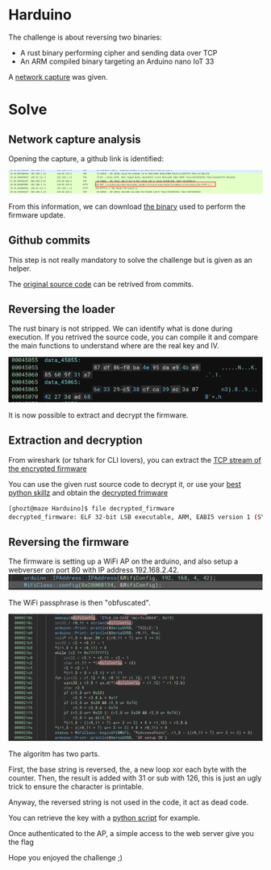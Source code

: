 # Harduino

The challenge is about reversing two binaries: 
 - A rust binary performing cipher and sending data over TCP
 - An ARM compiled binary targeting an Arduino nano IoT 33

A [network capture](#) was given.

# Solve
## Network capture analysis

Opening the capture, a github link is identified: 

![Github identification](./github.png)

From this information, we can download [the binary](https://github.com/crazyhardwaredev/harduino_loader/releases/download/ClosedSource/harduino_OTA) used to perform the firmware update.

## Github commits

This step is not really mandatory to solve the challenge but is given as an helper. 

The [original source code](https://github.com/crazyhardwaredev/harduino_loader/commit/91c274d2698739af0cfaf86fa38914586d16f416) can be retrived from commits.

## Reversing the loader

The rust binary is not stripped. We can identify what is done during execution.
If you retrived the source code, you can compile it and compare the main functions to understand where are the real key and IV.

![Key and IV](./key_iv.png)

It is now possible to extract and decrypt the firmware. 

## Extraction and decryption

From wireshark (or tshark for CLI lovers), you can extract the [TCP stream of the encrypted firmware](./encrypted_firmware)

You can use the given rust source code to decrypt it, or use your [best python skillz](./decrypt.py) and obtain the [decrypted frimware](./decrypted_firmware)

```bash
[ghozt@maze Harduino]$ file decrypted_firmware 
decrypted_firmware: ELF 32-bit LSB executable, ARM, EABI5 version 1 (SYSV), statically linked, with debug_info, not stripped
```
## Reversing the firmware 

The firmware is setting up a WiFi AP on the arduino, and also setup a webverser on port 80 with IP address 192.168.2.42.
![WiFi IP setup](./wifiIP.png)

The WiFi passphrase is then "obfuscated".

![WiFi key setup](./wikiKey.png)

The algoritm has two parts.

First, the base string is reversed, the, a new loop xor each byte with the counter. Then, the result is added with 31 or sub with 126, this is just an ugly trick to ensure the character is printable.

Anyway, the reversed string is not used in the code, it act as dead code.

You can retrieve the key with a [python script](./getKey.py) for example.

Once authenticated to the AP, a simple access to the web server give you the flag

Hope you enjoyed the challenge ;)








